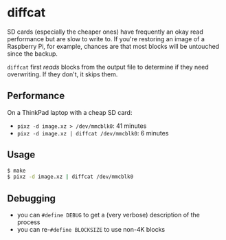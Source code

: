 # diffcat

SD cards (especially the cheaper ones) have frequently an okay read performance
but are slow to write to.  If you're restoring an image of a Raspberry Pi, for
example, chances are that most blocks will be untouched since the backup.

`diffcat` first *reads* blocks from the output file to determine if they need
overwriting. If they don't, it skips them.

## Performance

On a ThinkPad laptop with a cheap SD card:
* `pixz -d image.xz > /dev/mmcblk0`: 41 minutes
* `pixz -d image.xz | diffcat /dev/mmcblk0`: 6 minutes

## Usage

```bash
$ make
$ pixz -d image.xz | diffcat /dev/mmcblk0
```

## Debugging

* you can `#define DEBUG` to get a (very verbose) description of the process
* you can re-`#define BLOCKSIZE` to use non-4K blocks
